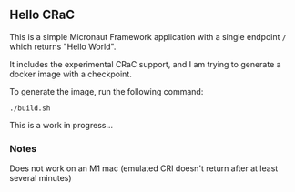## Hello CRaC

This is a simple Micronaut Framework application with a single endpoint `/` which returns "Hello World".

It includes the experimental CRaC support, and I am trying to generate a docker image with a checkpoint.

To generate the image, run the following command:

```
./build.sh
```

This is a work in progress...

### Notes

Does not work on an M1 mac (emulated CRI doesn't return after at least several minutes)
